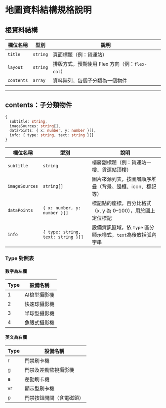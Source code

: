 # 地圖資料結構規格說明


## 根資料結構

| 欄位名稱     | 型別       | 說明                                           |
|------------|----------|----------------------------------------------|
| `title`    | `string` | 頁面標題（例：貨運站）                               |
| `layout`   | `string` | 排版方式，預期使用 Flex 方向（例：`flex-col`）           |
| `contents` | `array`  | 資料陣列，每個子分類為一個物件                            |

---

## contents：子分類物件

```ts
{
  subtitle: string,
  imageSources: string[],
  dataPoints: { x: number, y: number }[],
  info: { type: string, text: string }[]
}
```

| 欄位名稱           | 型別                                 | 說明                                                  |
| -------------- | ---------------------------------- | --------------------------------------------------- |
| `subtitle`     | `string`                           | 樓層副標題（例：貨運站一樓、貨運站頂樓）                                |
| `imageSources` | `string[]`                         | 圖片來源列表，按圖層順序堆疊（背景、邊框、icon、標記等）                        |
| `dataPoints`   | `{ x: number, y: number }[]`       | 標記點的座標，百分比格式（x, y 為 0–100），用於圖上定位標記                 |
| `info`         | `{ type: string, text: string }[]` | 設備資訊區域，依 `type` 區分顯示樣式，`text`為後放括弧內字串


### Type 對照表

#### 數字為左欄

| Type | 設備名稱             |
|------|----------------------|
| 1    | AI槍型攝影機         |
| 2    | 快速球攝影機         |
| 3    | 半球型攝影機         |
| 4    | 魚眼式攝影機         |

#### 英文為右欄

| Type | 設備名稱                             |
|------|--------------------------------------|
| r    | 門禁刷卡機                            |
| g    | 門禁及差勤監視攝影機                 |
| a    | 差勤刷卡機                            |
| vr    | 顯示型刷卡機                          |
| p    | 門禁按鈕開關（含電磁鎖）              |